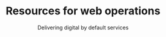 ---
layout: role-index
title: Resources for web operations
subtitle: Delivering digital by default services
audience: tech-archs
hero: Operating a service
---